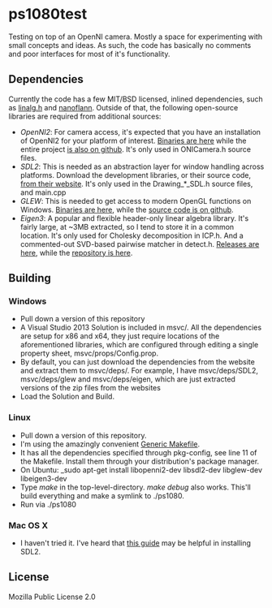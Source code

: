 # ps1080test
Testing on top of an OpenNI camera. Mostly a space for experimenting with small concepts and ideas. 
As such, the code has basically no comments and poor interfaces for most of it's functionality.

## Dependencies
Currently the code has a few MIT/BSD licensed, inlined dependencies, such as [linalg.h](https://github.com/sgorsten/linalg) 
and [nanoflann](https://github.com/jlblancoc/nanoflann). 
Outside of that, the following open-source libraries are required from additional sources:

* *OpenNI2*: For camera access, it's expected that you have an installation of OpenNI2 for your platform of interest. 
[Binaries are here](http://structure.io/openni) while the entire project 
[is also on github](https://github.com/occipital/openni2).
It's only used in ONICamera.h source files. 
* *SDL2*: This is needed as an abstraction layer for window handling across platforms. 
Download the development libraries, or their source code, 
[from their website](https://www.libsdl.org/download-2.0.php).
It's only used in the Drawing_*_SDL.h source files, and main.cpp
* *GLEW*: This is needed to get access to modern OpenGL functions on Windows.
[Binaries are here](http://glew.sourceforge.net/), 
while the [source code is on github](https://github.com/nigels-com/glew).
* *Eigen3*: A popular and flexible header-only linear algebra library. 
It's fairly large, at ~3MB extracted, so I tend to store it in a common location. 
It's only used for Cholesky decomposition in ICP.h. And a commented-out SVD-based pairwise matcher in detect.h.
[Releases are here](http://eigen.tuxfamily.org/index.php?title=Main_Page), 
while the [repository is here](https://bitbucket.org/eigen/eigen/).

## Building
### Windows
* Pull down a version of this repository
* A Visual Studio 2013 Solution is included in msvc/. All the dependencies are setup for x86 and x64, 
they just require locations of the aforementioned libraries, which are configured through editing a single property sheet, 
msvc/props/Config.prop.
* By default, you can just download the dependencies from the website and extract them to msvc/deps/. 
For example, I have msvc/deps/SDL2, msvc/deps/glew and msvc/deps/eigen, 
which are just extracted versions of the zip files from the websites
* Load the Solution and Build. 

### Linux
* Pull down a version of this repository.
* I'm using the amazingly convenient [Generic Makefile](https://github.com/mbcrawfo/GenericMakefile).
* It has all the dependencies specified through pkg-config, see line 11 of the Makefile. 
Install them through your distribution's package manager.
 * On Ubuntu: _sudo apt-get install libopenni2-dev libsdl2-dev libglew-dev libeigen3-dev
* Type _make_ in the top-level-directory. _make debug_ also works. This'll build everything and make a symlink to ./ps1080.
* Run via ./ps1080

### Mac OS X
* I haven't tried it. I've heard that [this guide](http://joseph-long.com/writing/sdl-and-os-x/) 
may be helpful in installing SDL2.


## License
Mozilla Public License 2.0
